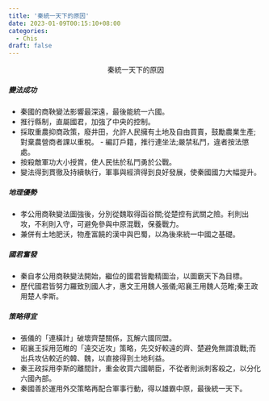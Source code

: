 ```yaml
---
title: '秦統一天下的原因'
date: 2023-01-09T00:15:10+08:00
categories:
  - Chis
draft: false
---
```

<p style="text-align: center;">秦統一天下的原因</p>

##### 變法成功
- 秦國的商鞅變法影響最深遠，最後能統一六國。
- 推行縣制，直屬國君，加強了中央的控制。
- 採取重農抑商政策，廢井田，允許人民擁有土地及自由買賣，鼓勵農業生產;對棄農營商者課以重稅。 - 編訂戶籍，推行連坐法;嚴禁私鬥，違者按法懲處。
- 按殺敵軍功大小授賞，使人民怯於私鬥勇於公戰。
- 變法得到貫徹及持續執行，軍事與經濟得到良好發展，使秦國國力大幅提升。

##### 地理優勢
- 孝公用商鞅變法圖強後，分別從魏取得函谷關;從楚控有武關之險。利則出攻，不利則入守，可避免參與中原混戰，保養戰力。
- 兼併有土地肥沃，物產富饒的漢中與巴蜀，以為後來統一中國之基礎。 

##### 國君奮發
- 秦自孝公用商鞅變法開始，繼位的國君皆勵精圖治，以圖霸天下為目標。
- 歷代國君皆努力羅致別國人才，惠文王用魏人張儀;昭襄王用魏人范睢;秦王政用楚人李斯。 

##### 策略得宜
- 張儀的「連橫計」破壞齊楚關係，瓦解六國同盟。
- 昭襄王採用范睢的「遠交近攻」策略，先交好較遠的齊、楚避免無謂浪戰;而出兵攻佔較近的韓、魏，以直接得到土地利益。 
- 秦王政採用李斯的離間計，重金收買六國朝臣，不從者則派刺客殺之，以分化六國內部。
- 秦國善於運用外交策略再配合軍事行動，得以雄霸中原，最後統一天下。